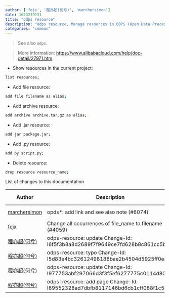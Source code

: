 ```yaml
---
author: ['fejx', '程亦超(何兮)', 'marchersimon']
date: 1623219131
title: "odps resource"
description: "odps resource, Manage resources in ODPS (Open Data Processing Service)."
categories: "common"
---
```

> See also `odps`.

> More information: <https://www.alibabacloud.com/help/doc-detail/27971.htm>.

- Show resources in the current project:

```bash
list resources;
```

- Add file resource:

```bash
add file filename as alias;
```

- Add archive resource:

```bash
add archive archive.tar.gz as alias;
```

- Add .jar resource:

```bash
add jar package.jar;
```

- Add .py resource:

```bash
add py script.py;
```

- Delete resource:

```bash
drop resource resource_name;
```
List of changes to this documentation


Author | Description | ISO 8601 Date | GitHub link
------|-----|-----|-----
[marchersimon](mailto:50295997+marchersimon@users.noreply.github.com) | opds*: add link and see also note (#6074) | 2021-06-09T08:12:11 | [b139da2bb6f8](https://github.com/tldr-pages/tldr/commit/b139da2bb6f8c8cb24c1948278fdd6247ec7ffd3)
[fejx](mailto:florian.jhn@gmail.com) | Change all occurrences of file_name to filename (#4059) | 2020-05-22T14:31:24 | [4e1662b729ba](https://github.com/tldr-pages/tldr/commit/4e1662b729ba2bc23f7c12f606d41a86a613f8ea)
[程亦超(何兮)](mailto:yichao.cheng@alibaba-inc.com) | odps-resource: update Change-Id: I6f5f3b8a8d2689f7f9649ce7fd628b8c861cc5b0 | 2016-05-12T15:14:27 | [604f0eca6545](https://github.com/tldr-pages/tldr/commit/604f0eca65453f34c7219da4dadbccdf30b1f319)
[程亦超(何兮)](mailto:yichao.cheng@alibaba-inc.com) | odps-resource: typo Change-Id: I5d83e4bc32612498188bae2b4504d5925ff0ea63 | 2016-05-12T14:10:28 | [5ee4156fa720](https://github.com/tldr-pages/tldr/commit/5ee4156fa72084c2e592b4dfcf6d2274800d3c8d)
[程亦超(何兮)](mailto:yichao.cheng@alibaba-inc.com) | odps-resource: update Change-Id: I977753abf297066d3f3f5ef6277775c0114d8030 | 2016-05-12T14:05:36 | [4f24a929128f](https://github.com/tldr-pages/tldr/commit/4f24a929128fe85a6018009d56e5b3ab232f9fc1)
[程亦超(何兮)](mailto:yichao.cheng@alibaba-inc.com) | odps-resource: add page Change-Id: I69552328ad7dbfb8117146bd6cb1cff088f1c5a1 | 2016-05-12T08:18:25 | [d85b054fe502](https://github.com/tldr-pages/tldr/commit/d85b054fe50226a44c1e8fc32deeb1087fc82749)

